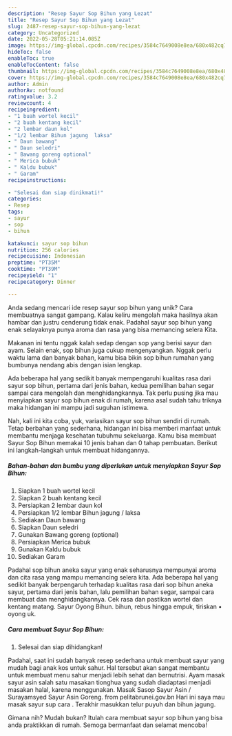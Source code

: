 ```yaml
---
description: "Resep Sayur Sop Bihun yang Lezat"
title: "Resep Sayur Sop Bihun yang Lezat"
slug: 2487-resep-sayur-sop-bihun-yang-lezat
category: Uncategorized
date: 2022-05-28T05:21:14.085Z
image: https://img-global.cpcdn.com/recipes/3584c7649008e8ea/680x482cq70/sayur-sop-bihun-foto-resep-utama.jpg
hideToc: false
enableToc: true
enableTocContent: false
thumbnail: https://img-global.cpcdn.com/recipes/3584c7649008e8ea/680x482cq70/sayur-sop-bihun-foto-resep-utama.jpg
cover: https://img-global.cpcdn.com/recipes/3584c7649008e8ea/680x482cq70/sayur-sop-bihun-foto-resep-utama.jpg
author: Admin
authorAv: notfound
ratingvalue: 3.2
reviewcount: 4
recipeingredient:
- "1 buah wortel kecil"
- "2 buah kentang kecil"
- "2 lembar daun kol"
- "1/2 lembar Bihun jagung  laksa"
- " Daun bawang"
- " Daun seledri"
- " Bawang goreng optional"
- " Merica bubuk"
- " Kaldu bubuk"
- " Garam"
recipeinstructions:

- "Selesai dan siap dinikmati!"
categories:
- Resep
tags:
- sayur
- sop
- bihun

katakunci: sayur sop bihun 
nutrition: 256 calories
recipecuisine: Indonesian
preptime: "PT35M"
cooktime: "PT39M"
recipeyield: "1"
recipecategory: Dinner

---
```





Anda sedang mencari ide resep sayur sop bihun yang unik? Cara membuatnya sangat gampang. Kalau keliru mengolah maka hasilnya akan hambar dan justru cenderung tidak enak. Padahal sayur sop bihun yang enak selayaknya punya aroma dan rasa yang bisa memancing selera Kita.





Makanan ini tentu nggak kalah sedap dengan sop yang berisi sayur dan ayam. Selain enak, sop bihun juga cukup mengenyangkan. Nggak perlu waktu lama dan banyak bahan, kamu bisa bikin sop bihun rumahan yang bumbunya nendang abis dengan isian lengkap.

Ada beberapa hal yang sedikit banyak mempengaruhi kualitas rasa dari sayur sop bihun, pertama dari jenis bahan, kedua pemilihan bahan segar sampai cara mengolah dan menghidangkannya. Tak perlu pusing jika mau menyiapkan sayur sop bihun enak di rumah, karena asal sudah tahu triknya maka hidangan ini mampu jadi suguhan istimewa.






Nah, kali ini kita coba, yuk, variasikan sayur sop bihun sendiri di rumah. Tetap berbahan yang sederhana, hidangan ini bisa memberi manfaat untuk membantu menjaga kesehatan tubuhmu sekeluarga. Kamu bisa membuat Sayur Sop Bihun memakai 10 jenis bahan dan 0 tahap pembuatan. Berikut ini langkah-langkah untuk membuat hidangannya.

<!--inarticleads1-->

##### Bahan-bahan dan bumbu yang diperlukan untuk menyiapkan Sayur Sop Bihun:

1. Siapkan 1 buah wortel kecil
1. Siapkan 2 buah kentang kecil
1. Persiapkan 2 lembar daun kol
1. Persiapkan 1/2 lembar Bihun jagung / laksa
1. Sediakan  Daun bawang
1. Siapkan  Daun seledri
1. Gunakan  Bawang goreng (optional)
1. Persiapkan  Merica bubuk
1. Gunakan  Kaldu bubuk
1. Sediakan  Garam


Padahal sop bihun aneka sayur yang enak seharusnya mempunyai aroma dan cita rasa yang mampu memancing selera kita. Ada beberapa hal yang sedikit banyak berpengaruh terhadap kualitas rasa dari sop bihun aneka sayur, pertama dari jenis bahan, lalu pemilihan bahan segar, sampai cara membuat dan menghidangkannya. Cek rasa dan pastikan wortel dan kentang matang. Sayur Oyong Bihun. bihun, rebus hingga empuk, tiriskan • oyong uk. 

<!--inarticleads2-->

##### Cara membuat Sayur Sop Bihun:


1. Selesai dan siap dihidangkan!

Padahal, saat ini sudah banyak resep sederhana untuk membuat sayur yang mudah bagi anak kos untuk sahur. Hal tersebut akan sangat membantu untuk membuat menu sahur menjadi lebih sehat dan bernutrisi. Ayam masak sayur asin salah satu masakan tionghua yang sudah diadaptasi menjadi masakan halal, karena menggunakan. Masak Sasop Sayur Asin / Surayamsyed Sayur Asin Goreng. from pelitabrunei.gov.bn Hari ini saya mau masak sayur sup cara . Terakhir masukkan telur puyuh dan bihun jagung. 

Gimana nih? Mudah bukan? Itulah cara membuat sayur sop bihun yang bisa anda praktikkan di rumah. Semoga bermanfaat dan selamat mencoba!
